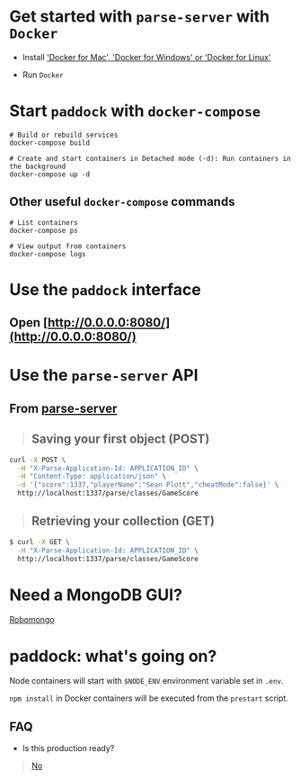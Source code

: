 # Get started with `parse-server` with `Docker`

- Install ['Docker for Mac', 'Docker for Windows' or 'Docker for Linux'](https://docs.docker.com/)

- Run `Docker`

# Start `paddock` with `docker-compose`

```
# Build or rebuild services
docker-compose build
```

```
# Create and start containers in Detached mode (-d): Run containers in the background
docker-compose up -d
```

## Other useful `docker-compose` commands

```
# List containers
docker-compose ps
```

```
# View output from containers
docker-compose logs
```

# Use the `paddock` interface

## Open [http://0.0.0.0:8080/](http://0.0.0.0:8080/)

# Use the `parse-server` API

## From [parse-server](https://github.com/ParsePlatform/parse-server#saving-your-first-object)

> ## Saving your first object (POST)
>
```bash
curl -X POST \
  -H "X-Parse-Application-Id: APPLICATION_ID" \
  -H "Content-Type: application/json" \
  -d '{"score":1337,"playerName":"Sean Plott","cheatMode":false}' \
  http://localhost:1337/parse/classes/GameScore
```
> ## Retrieving your collection (GET)
>
```bash
$ curl -X GET \
  -H "X-Parse-Application-Id: APPLICATION_ID" \
  http://localhost:1337/parse/classes/GameScore
```

# Need a MongoDB GUI?

[Robomongo](https://robomongo.org/)

# paddock: what's going on?
Node containers will start with `$NODE_ENV` environment variable set in `.env`.

`npm install` in Docker containers will be executed from the `prestart` script.

## FAQ

* Is this production ready?

> [No](https://memegenerator.net/instance/31056298)
